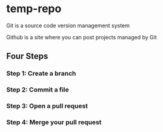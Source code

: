 # temp-repo
 Git is a source code version management system
 
 Github is a site where you can post projects managed by Git

## Four Steps
### Step 1: Create a branch
### Step 2: Commit a file
### Step 3: Open a pull request
### Step 4: Merge your pull request
